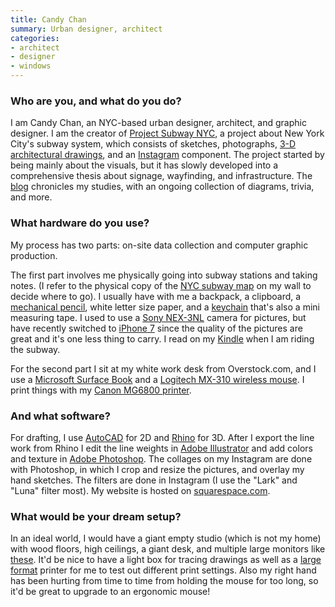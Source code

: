 ```yaml
---
title: Candy Chan
summary: Urban designer, architect
categories:
- architect
- designer
- windows
---
```


### Who are you, and what do you do?

I am Candy Chan, an NYC-based urban designer, architect, and graphic designer. I am the creator of [Project Subway NYC](http://projectsubwaynyc.com/ "Candy's New York subway project."), a project about New York City's subway system, which consists of sketches, photographs, [3-D architectural drawings](http://www.projectsubwaynyc.com/x-ray-area-maps "Candy's 3D drawings of the New York subway system."), and an [Instagram](https://www.instagram.com/projectsubwaynyc/ "Candy's Instagram account for Project Subway NYC.") component. The project started by being mainly about the visuals, but it has slowly developed into a comprehensive thesis about signage, wayfinding, and infrastructure. The [blog](http://www.projectsubwaynyc.com/blog/ "Candy's weblog for Project Subway NYC.") chronicles my studies, with an ongoing collection of diagrams, trivia, and more.

### What hardware do you use?

My process has two parts: on-site data collection and computer graphic production.

The first part involves me physically going into subway stations and taking notes. (I refer to the physical copy of the [NYC subway map](http://web.mta.info/nyct/maps/subwaymap.pdf "The official map of the New York subway system (PDF).") on my wall to decide where to go). I usually have with me a backpack, a clipboard, a [mechanical pencil][clearpoint], white letter size paper, and a [keychain][powerlock-key] that's also a mini measuring tape. I used to use a [Sony NEX-3NL][nex-3n] camera for pictures, but have recently switched to [iPhone 7][iphone-7] since the quality of the pictures are great and it's one less thing to carry. I read on my [Kindle][] when I am riding the subway.

For the second part I sit at my white work desk from Overstock.com, and I use a [Microsoft Surface Book][surface-book] and a [Logitech MX-310 wireless mouse][mx-310]. I print things with my [Canon MG6800 printer][pixma-mg6800].

### And what software?

For drafting, I use [AutoCAD][] for 2D and [Rhino][] for 3D. After I export the line work from Rhino I edit the line weights in [Adobe Illustrator][illustrator] and add colors and texture in [Adobe Photoshop][photoshop]. The collages on my Instagram are done with Photoshop, in which I crop and resize the pictures, and overlay my hand sketches. The filters are done in Instagram (I use the "Lark" and "Luna" filter most). My website is hosted on [squarespace.com][squarespace].

### What would be your dream setup?

In an ideal world, I would have a giant empty studio (which is not my home) with wood floors, high ceilings, a giant desk, and multiple large monitors like [these][34uc89g-b]. It'd be nice to have a light box for tracing drawings as well as a [large format][designjet-t795] printer for me to test out different print settings. Also my right hand has been hurting from time to time from holding the mouse for too long, so it'd be great to upgrade to an ergonomic mouse!

[34uc89g-b]: https://www.lg.com/us/monitors/lg-34UC89G-B-ultrawide-monitor "A 34 inch curved screen."
[clearpoint]: https://www.amazon.com/Paper-Mate-Clearpoint-Mechanical-Starter/dp/B001PV2KYM/ "A mechanical pencil."
[designjet-t795]: https://www8.hp.com/us/en/large-format-printers/designjet-printers/t795.html "A large format printer."
[iphone-7]: https://en.wikipedia.org/wiki/IPhone_7 "A 4.7 inch iOS smartphone."
[kindle]: https://www.amazon.com/Kindle-Ereader-ebook-reader/dp/B007HCCNJU "A digital book reader."
[mx-310]: https://www.amazon.com/Logitech-MX-310-Optical-Mouse/dp/B0000A1GOF "A mouse."
[nex-3n]: https://www.amazon.com/Sony-NEX-3NL-Compact-Interchangeable-Digital/dp/B00BF9MUBM "A 16.1 megapixel mirrorless digital camera."
[pixma-mg6800]: https://www.canon-europe.com/printers/inkjet/pixma/pixma_mg6800_series/ "An all-in-one printer."
[powerlock-key]: https://www.amazon.com/Stanley-39-130-4-Inch-PowerLock-Tape/dp/B00002X2HB/ "A measuring tape that attaches to your keyring."
[surface-book]: https://www.microsoft.com/en-us/surface/devices/surface-book/overview "A 13.5 inch laptop/tablet device."
[autocad]: https://www.autodesk.com/products/autocad/overview "CAD software."
[illustrator]: https://www.adobe.com/products/illustrator.html "A vector graphics editor."
[photoshop]: https://www.adobe.com/products/photoshop.html "A bitmap image editor."
[rhino]: https://www.rhino3d.com/ "3D modelling software."
[squarespace]: https://www.squarespace.com/ "A site hosting/creation service."

